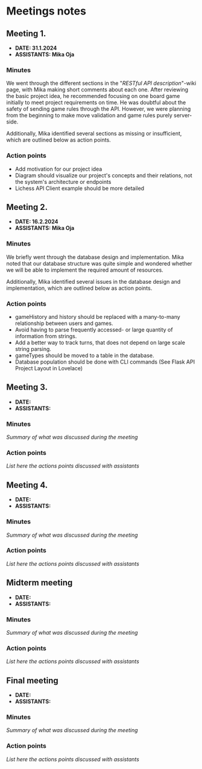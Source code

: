 # Meetings notes

## Meeting 1.
* **DATE: 31.1.2024**
* **ASSISTANTS: Mika Oja**

### Minutes

We went through the different sections in the "*RESTful API description*"-wiki page, with Mika making short comments about each one. After reviewing the basic project idea, he recommended focusing on one board game initially to meet project requirements on time. He was doubtful about the safety of sending game rules through the API. However, we were planning from the beginning to make move validation and game rules purely server-side.

Additionally, Mika identified several sections as missing or insufficient, which are outlined below as action points.


### Action points
- Add motivation for our project idea
- Diagram should visualize our project's concepts and their relations, not the system's architecture or endpoints
- Lichess API Client example should be more detailed



## Meeting 2.
* **DATE: 16.2.2024**
* **ASSISTANTS: Mika Oja**

### Minutes

We briefly went through the database design and implementation. Mika noted that our database structure was quite simple and wondered whether we will be able to implement the required amount of resources. 

Additionally, Mika identified several issues in the database design and implementation, which are outlined below as action points.

### Action points
- gameHistory and history should be replaced with a many-to-many relationship between users and games.
- Avoid having to parse frequently accessed- or large quantity of information from strings.
- Add a better way to track turns, that does not depend on large scale string parsing.
- gameTypes should be moved to a table in the database.
- Database population should be done with CLI commands (See Flask API Project Layout in Lovelace)




## Meeting 3.
* **DATE:**
* **ASSISTANTS:**

### Minutes
*Summary of what was discussed during the meeting*

### Action points
*List here the actions points discussed with assistants*




## Meeting 4.
* **DATE:**
* **ASSISTANTS:**

### Minutes
*Summary of what was discussed during the meeting*

### Action points
*List here the actions points discussed with assistants*




## Midterm meeting
* **DATE:**
* **ASSISTANTS:**

### Minutes
*Summary of what was discussed during the meeting*

### Action points
*List here the actions points discussed with assistants*




## Final meeting
* **DATE:**
* **ASSISTANTS:**

### Minutes
*Summary of what was discussed during the meeting*

### Action points
*List here the actions points discussed with assistants*




